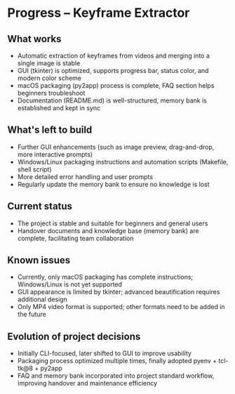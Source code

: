 # Progress – Keyframe Extractor

## What works
- Automatic extraction of keyframes from videos and merging into a single image is stable
- GUI (tkinter) is optimized, supports progress bar, status color, and modern color scheme
- macOS packaging (py2app) process is complete, FAQ section helps beginners troubleshoot
- Documentation (README.md) is well-structured, memory bank is established and kept in sync

## What's left to build
- Further GUI enhancements (such as image preview, drag-and-drop, more interactive prompts)
- Windows/Linux packaging instructions and automation scripts (Makefile, shell script)
- More detailed error handling and user prompts
- Regularly update the memory bank to ensure no knowledge is lost

## Current status
- The project is stable and suitable for beginners and general users
- Handover documents and knowledge base (memory bank) are complete, facilitating team collaboration

## Known issues
- Currently, only macOS packaging has complete instructions; Windows/Linux is not yet supported
- GUI appearance is limited by tkinter; advanced beautification requires additional design
- Only MP4 video format is supported; other formats need to be added in the future

## Evolution of project decisions
- Initially CLI-focused, later shifted to GUI to improve usability
- Packaging process optimized multiple times, finally adopted pyenv + tcl-tk@8 + py2app
- FAQ and memory bank incorporated into project standard workflow, improving handover and maintenance efficiency
